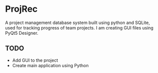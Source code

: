# ProjRec

A project management database system built using python and SQLite, used for tracking progress of team projects.
I am creating GUI files using PyQt5 Designer.

## TODO
- Add GUI to the project
- Create main application using Python
